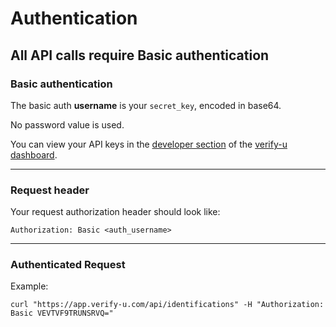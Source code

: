 # Authentication

## All API calls require Basic authentication

### Basic authentication <a name="basic-authentication"></a>

The basic auth **username** is your `secret_key`, encoded in base64.

No password value is used.

You can view your API keys in the [developer section](https://app.verify-u.com/business/developers) of the [verify-u dashboard](https://app.verify-u.com/business).

---

### Request header <a name="request-header"></a>

Your request authorization header should look like:

`Authorization: Basic <auth_username>`

---

### Authenticated Request <a name="authenticated-request"></a>

Example:

`curl "https://app.verify-u.com/api/identifications" -H "Authorization: Basic VEVTVF9TRUNSRVQ="`
